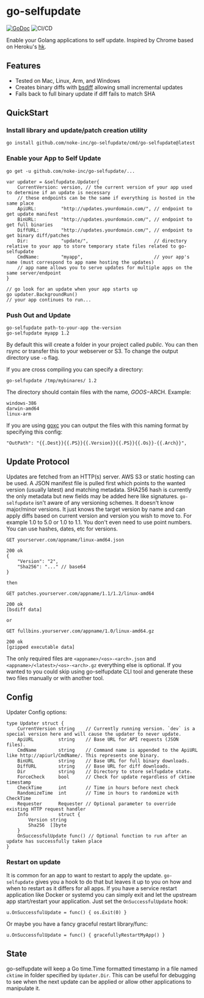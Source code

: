 # go-selfupdate

[![GoDoc](https://godoc.org/github.com/noke-inc/go-selfupdate/selfupdate?status.svg)](https://godoc.org/github.com/noke-inc/go-selfupdate/selfupdate)
![CI/CD](https://github.com/noke-inc/go-selfupdate/actions/workflows/ci.yml/badge.svg)

Enable your Golang applications to self update.  Inspired by Chrome based on Heroku's [hk](https://github.com/heroku/hk).

## Features

* Tested on Mac, Linux, Arm, and Windows
* Creates binary diffs with [bsdiff](http://www.daemonology.net/bsdiff/) allowing small incremental updates
* Falls back to full binary update if diff fails to match SHA

## QuickStart

### Install library and update/patch creation utility

`go install github.com/noke-inc/go-selfupdate/cmd/go-selfupdate@latest`

### Enable your App to Self Update

`go get -u github.com/noke-inc/go-selfupdate/...`

	var updater = &selfupdate.Updater{
		CurrentVersion: version, // the current version of your app used to determine if an update is necessary
		// these endpoints can be the same if everything is hosted in the same place
		ApiURL:         "http://updates.yourdomain.com/", // endpoint to get update manifest
		BinURL:         "http://updates.yourdomain.com/", // endpoint to get full binaries
		DiffURL:        "http://updates.yourdomain.com/", // endpoint to get binary diff/patches
		Dir:            "update/",                        // directory relative to your app to store temporary state files related to go-selfupdate
		CmdName:        "myapp",                          // your app's name (must correspond to app name hosting the updates)
		// app name allows you to serve updates for multiple apps on the same server/endpoint
	}

    // go look for an update when your app starts up
	go updater.BackgroundRun()
	// your app continues to run...

### Push Out and Update

	go-selfupdate path-to-your-app the-version
    go-selfupdate myapp 1.2

By default this will create a folder in your project called *public*. You can then rsync or transfer this to your webserver or S3. To change the output directory use `-o` flag.

If you are cross compiling you can specify a directory:

    go-selfupdate /tmp/mybinares/ 1.2

The directory should contain files with the name, $GOOS-$ARCH. Example:

    windows-386
    darwin-amd64
    linux-arm

If you are using [goxc](https://github.com/laher/goxc) you can output the files with this naming format by specifying this config:

    "OutPath": "{{.Dest}}{{.PS}}{{.Version}}{{.PS}}{{.Os}}-{{.Arch}}",

## Update Protocol

Updates are fetched from an HTTP(s) server. AWS S3 or static hosting can be used. A JSON manifest file is pulled first which points to the wanted version (usually latest) and matching metadata. SHA256 hash is currently the only metadata but new fields may be added here like signatures. `go-selfupdate` isn't aware of any versioning schemes. It doesn't know major/minor versions. It just knows the target version by name and can apply diffs based on current version and version you wish to move to. For example 1.0 to 5.0 or 1.0 to 1.1. You don't even need to use point numbers. You can use hashes, dates, etc for versions.

	GET yourserver.com/appname/linux-amd64.json

	200 ok
	{
		"Version": "2",
		"Sha256": "..." // base64
	}

	then

	GET patches.yourserver.com/appname/1.1/1.2/linux-amd64

	200 ok
	[bsdiff data]

	or

	GET fullbins.yourserver.com/appname/1.0/linux-amd64.gz

	200 ok
	[gzipped executable data]

The only required files are `<appname>/<os>-<arch>.json` and `<appname>/<latest>/<os>-<arch>.gz` everything else is optional. If you wanted to you could skip using go-selfupdate CLI tool and generate these two files manually or with another tool.

## Config

Updater Config options:

	type Updater struct {
		CurrentVersion string    // Currently running version. `dev` is a special version here and will cause the updater to never update.
		ApiURL         string    // Base URL for API requests (JSON files).
		CmdName        string    // Command name is appended to the ApiURL like http://apiurl/CmdName/. This represents one binary.
		BinURL         string    // Base URL for full binary downloads.
		DiffURL        string    // Base URL for diff downloads.
		Dir            string    // Directory to store selfupdate state.
		ForceCheck     bool      // Check for update regardless of cktime timestamp
		CheckTime      int       // Time in hours before next check
		RandomizeTime  int       // Time in hours to randomize with CheckTime
		Requester      Requester // Optional parameter to override existing HTTP request handler
		Info           struct {
			Version string
			Sha256  []byte
		}
		OnSuccessfulUpdate func() // Optional function to run after an update has successfully taken place
	}

### Restart on update

It is common for an app to want to restart to apply the update. `go-selfupdate` gives you a hook to do that but leaves it up to you on how and when to restart as it differs for all apps. If you have a service restart application like Docker or systemd you can simply exit and let the upstream app start/restart your application. Just set the `OnSuccessfulUpdate` hook:

	u.OnSuccessfulUpdate = func() { os.Exit(0) }

Or maybe you have a fancy graceful restart library/func:

	u.OnSuccessfulUpdate = func() { gracefullyRestartMyApp() }

## State

go-selfupdate will keep a Go time.Time formatted timestamp in a file named `cktime` in folder specified by `Updater.Dir`. This can be useful for debugging to see when the next update can be applied or allow other applications to manipulate it.